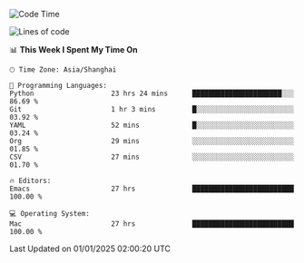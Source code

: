 <!--START_SECTION:waka-->
![Code Time](http://img.shields.io/badge/Code%20Time-2%2C431%20hrs%209%20mins-blue)

![Lines of code](https://img.shields.io/badge/From%20Hello%20World%20I%27ve%20Written-309.9%20thousand%20lines%20of%20code-blue)

📊 **This Week I Spent My Time On** 

```text
🕑︎ Time Zone: Asia/Shanghai

💬 Programming Languages: 
Python                   23 hrs 24 mins      ██████████████████████░░░   86.69 % 
Git                      1 hr 3 mins         █░░░░░░░░░░░░░░░░░░░░░░░░   03.92 % 
YAML                     52 mins             █░░░░░░░░░░░░░░░░░░░░░░░░   03.24 % 
Org                      29 mins             ░░░░░░░░░░░░░░░░░░░░░░░░░   01.85 % 
CSV                      27 mins             ░░░░░░░░░░░░░░░░░░░░░░░░░   01.70 % 

🔥 Editors: 
Emacs                    27 hrs              █████████████████████████   100.00 % 

💻 Operating System: 
Mac                      27 hrs              █████████████████████████   100.00 % 
```


 Last Updated on 01/01/2025 02:00:20 UTC
<!--END_SECTION:waka-->
